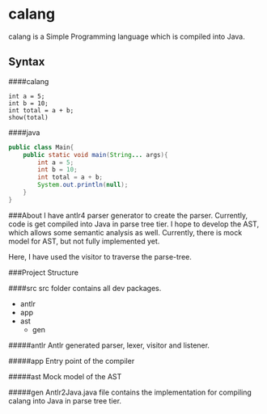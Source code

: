 # calang
calang is a Simple Programming language which is compiled into Java.

## Syntax

####calang
```
int a = 5;
int b = 10;
int total = a + b;
show(total)
```
####java
```java
public class Main{
	public static void main(String... args){
		int a = 5;
		int b = 10;
		int total = a + b;
		System.out.println(null);
	}
}
```

###About
I have antlr4 parser generator to create the parser. 
Currently, code is get compiled into Java in parse tree tier.
I hope to develop the AST, which allows some semantic analysis as well.
Currently, there is mock model for AST, but not fully implemented yet.

Here, I have used the visitor to traverse the parse-tree.

###Project Structure

####src
src folder contains all dev packages.
* antlr
* app
* ast
    * gen
    
#####antlr
Antlr generated parser, lexer, visitor and listener.

#####app
Entry point of the compiler

#####ast
Mock model of the AST

#####gen
Antlr2Java.java file contains the implementation for 
compiling calang into Java in parse tree tier.